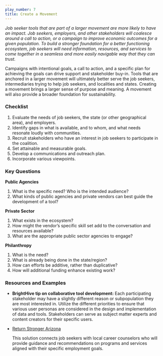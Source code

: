 ```yaml
---
play_number: 7
title: Create a Movement
---
```

*Job seeker tools that are part of a larger movement are more likely to have an impact. Job seekers, employers, and other stakeholders will coalesce around a call to action, or a campaign to improve economic outcomes for a given population. To build a stronger foundation for a better functioning ecosystem, job seekers will need information, resources, and services to come together in a seamless and more easily navigable way that they can trust.*

Campaigns with intentional goals, a call to action, and a specific plan for achieving the goals can drive support and stakeholder buy-in. Tools that are anchored in a larger movement will ultimately better serve the job seekers, intermediaries trying to help job seekers, and localities and states. Creating a movement brings a larger sense of purpose and meaning. A movement will also provide a broader foundation for sustainability.

### Checklist
1. Evaluate the needs of job seekers, the state (or other geographical area), and employers.
2. Identify gaps in what is available, and to whom, and what needs resonate loudly with communities.
3. Recruit stakeholders who have an interest in job seekers to participate in the coalition.
4. Set attainable and measurable goals.
5. Develop a communications and outreach plan.
6. Incorporate various viewpoints.

### Key Questions
**Public Agencies**
1. What is the specific need? Who is the intended audience?
2. What kinds of public agencies and private vendors can best guide the development of a tool? 

**Private Sector**
1. What exists in the ecosystem?
2. How might the vendor’s specific skill set add to the conversation and resources available?
3. What are the appropriate public sector agencies to engage?

**Philanthropy**
1. What is the need?
2. What is already being done in the state/region?
3. How can efforts be additive, rather than duplicative?
4. How will additional funding enhance existing work?

### Resources and Examples
* **BrightHive tip on collaborative tool development:** Each participating stakeholder may have a slightly different reason or subpopulation they are most interested in. Utilize the different priorities to ensure that various user personas are considered in the design and implementation of data and tools. Stakeholders can serve as subject matter experts and content creators for their specific users. 

* [Return Stronger Arizona](https://www.azcommerce.com/returnstronger/)
    
    This solution connects job seekers with local career counselors who will provide guidance and recommendations on programs and services aligned with their specific employment goals.
